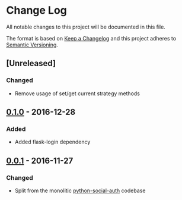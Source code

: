 # Change Log

All notable changes to this project will be documented in this file.

The format is based on [Keep a Changelog](http://keepachangelog.com/)
and this project adheres to [Semantic Versioning](http://semver.org/).

## [Unreleased]

### Changed
- Remove usage of set/get current strategy methods

## [0.1.0](https://github.com/python-social-auth/social-app-flask/releases/tag/0.1.0) - 2016-12-28

### Added
- Added flask-login dependency

## [0.0.1](https://github.com/python-social-auth/social-app-flask/releases/tag/0.0.1) - 2016-11-27

### Changed
- Split from the monolitic [python-social-auth](https://github.com/omab/python-social-auth)
  codebase
